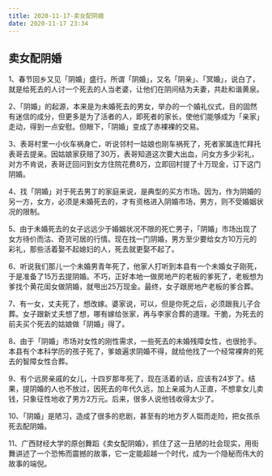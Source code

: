 ```yaml
---
title: 2020-11-17-卖女配阴婚
date: 2020-11-17 23:34
---
```


## 卖女配阴婚

1、春节回乡又见「阴婚」盛行。所谓「阴婚」，又名「阴亲」、「冥婚」，说白了，就是给死去的人讨一个死去的人当老婆，让他们在阴间结为夫妻，共赴和谐黄泉。

2、「阴婚」的起源，本来是为未婚死去的男女，举办的一个婚礼仪式，目的固然有迷信的成分，但更多是为了活者的人，即死者的家长，使他们能够成为「亲家」走动，得到一点安慰。但眼下，「阴婚」变成了赤裸裸的交易。

3、表哥村里一小伙车祸身亡，听说邻村一姑娘也刚车祸死了，死者家属连忙拜托表哥去提亲。因姑娘家获赔了30万，表哥知道这次要大出血，问女方多少彩礼，对方不肯说，表哥迂回问到女方住院花费8万，立即回村提了十万现金，订下这门阴婚。

4、找「阴婚」对于死去男丁的家庭来说，是典型的买方市场。因为，作为阴婚的另一方，女方，必须是未婚死去的，才有资格进入阴婚市场，男方，则不受婚姻状况的限制。

5、由于未婚死去的女子远远少于婚姻状况不限的死亡男子，「阴婚」市场出现了女方待价而沽、奇货可居的行情。现在找一门阴婚，男方至少要给女方10万元的彩礼，那些活着娶不起媳妇的人，死去就更娶不起了。

6、听说我们那儿一个未婚男青年死了，他家人打听到本县有一个未婚女子刚死，于是准备了15万去提阴婚。不巧，正好本地一做房地产的老板的爹死了，老板想为爹找个黄花闺女做阴婚，就甩出25万现金。最终，女子跟房地产老板的爹合葬。

7、有一女，丈夫死了，想改嫁。婆家说，可以，但是你死之后，必须跟我儿子合葬。女子跟新丈夫想了想，哪有嫁给张家，再与李家合葬的道理。干脆，为死去的前夫买个死去的姑娘做「阴婚」得了。

8、由于「阴婚」市场对女性的刚性需求，一些死去的未婚残障女性，也很抢手。本县有个本科学历的孩子死了，爹娘遍求阴婚不得，就给他找了一个经常裸奔的死去的智障女性合葬。

9、有个远房亲戚的女儿，十四岁那年死了，现在活着的话，应该有24岁了。结果，提阴婚的人也不放过，因死去的年代久远，加上亲戚为人正直，不想拿女儿卖钱，只象征性地收了男方2万元。后来，很多人说他钱收得太少了。

10、「阴婚」是陋习，造成了很多的悲剧，甚至有的地方歹人铤而走险，把女孩杀死去配阴婚。

11、广西财经大学的原创舞蹈《卖女配阴婚》，抓住了这一丑陋的社会现实，用街舞讲述了一个恐怖而震撼的故事，它一定能超越一个时代，成为一个隐秘而伟大的故事的端倪。